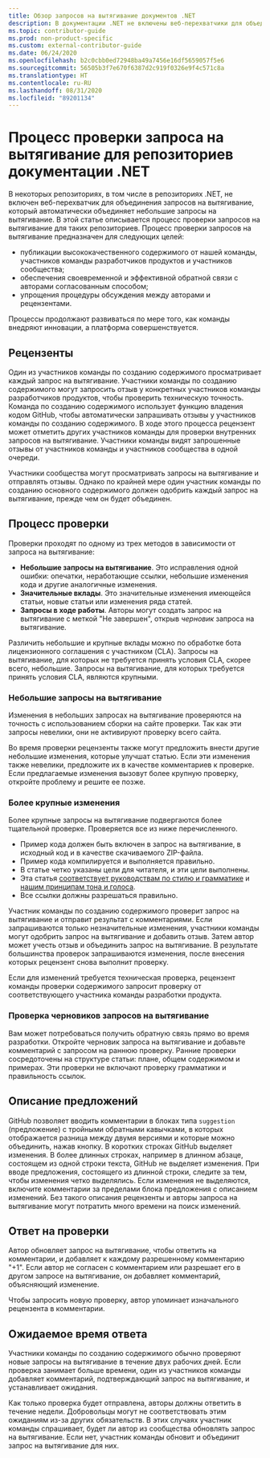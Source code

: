 ```yaml
---
title: Обзор запросов на вытягивание документов .NET
description: В документации .NET не включены веб-перехватчики для объединения запросов на вытягивание. В этой статье описывается процесс запросов на вытягивание для таких репозиториев.
ms.topic: contributor-guide
ms.prod: non-product-specific
ms.custom: external-contributor-guide
ms.date: 06/24/2020
ms.openlocfilehash: b2c0cbb0ed72948ba49a7456e16df5659057f5e6
ms.sourcegitcommit: 56505b3f7e670f6387d2c919f0326e9f4c571c8a
ms.translationtype: HT
ms.contentlocale: ru-RU
ms.lasthandoff: 08/31/2020
ms.locfileid: "89201134"
---
```

# <a name="pull-request-review-process-for-the-net-docs-repositories"></a>Процесс проверки запроса на вытягивание для репозиториев документации .NET

В некоторых репозиториях, в том числе в репозиториях .NET, не включен веб-перехватчик для объединения запросов на вытягивание, который автоматически объединяет небольшие запросы на вытягивание. В этой статье описывается процесс проверки запросов на вытягивание для таких репозиториев. Процесс проверки запросов на вытягивание предназначен для следующих целей:

- публикации высококачественного содержимого от нашей команды, участников команды разработчиков продуктов и участников сообщества;
- обеспечения своевременной и эффективной обратной связи с авторами согласованным способом;
- упрощения процедуры обсуждения между авторами и рецензентами.

Процессы продолжают развиваться по мере того, как команды внедряют инновации, а платформа совершенствуется.

## <a name="reviewers"></a>Рецензенты

Один из участников команды по созданию содержимого просматривает каждый запрос на вытягивание. Участники команды по созданию содержимого могут запросить отзыв у конкретных участников команды разработчиков продуктов, чтобы проверить техническую точность. Команда по созданию содержимого использует функцию владения кодом GitHub, чтобы автоматически запрашивать отзывы у участников команды по созданию содержимого. В ходе этого процесса рецензент может отметить других участников команды для проверки внутренних запросов на вытягивание. Участники команды видят запрошенные отзывы от участников команды и участников сообщества в одной очереди.

Участники сообщества могут просматривать запросы на вытягивание и отправлять отзывы. Однако по крайней мере один участник команды по созданию основного содержимого должен одобрить каждый запрос на вытягивание, прежде чем он будет объединен.

## <a name="review-process"></a>Процесс проверки

Проверки проходят по одному из трех методов в зависимости от запроса на вытягивание:

- **Небольшие запросы на вытягивание**. Это исправления одной ошибки: опечатки, неработающие ссылки, небольшие изменения кода и другие аналогичные изменения.
- **Значительные вклады**. Это значительные изменения имеющейся статьи, новые статьи или изменения ряда статей.
- **Запросы в ходе работы**. Авторы могут создать запрос на вытягивание с меткой "Не завершен", открыв *черновик* запроса на вытягивание.

Различить небольшие и крупные вклады можно по обработке бота лицензионного соглашения с участником (CLA). Запросы на вытягивание, для которых не требуется принять условия CLA, скорее всего, небольшие. Запросы на вытягивание, для которых требуется принять условия CLA, являются крупными.

### <a name="small-prs"></a>Небольшие запросы на вытягивание

Изменения в небольших запросах на вытягивание проверяются на точность с использованием сборки на сайте проверки. Так как эти запросы невелики, они не активируют проверку всего сайта. 

Во время проверки рецензенты также могут предложить внести другие небольшие изменения, которые улучшат статью. Если эти изменения также невелики, предложите их в качестве комментариев к проверке. Если предлагаемые изменения вызовут более крупную проверку, откройте проблему и решите ее позже. 

### <a name="larger-changes"></a>Более крупные изменения

Более крупные запросы на вытягивание подвергаются более тщательной проверке. Проверяется все из ниже перечисленного.

- Пример кода должен быть включен в запрос на вытягивание, в исходный код и в качестве скачиваемого ZIP-файла.
- Пример кода компилируется и выполняется правильно.
- В статье четко указаны цели для читателя, и эти цели выполнены.
- Эта статья [соответствует руководствам по стилю и грамматике](dotnet-style-guide.md) и [нашим принципам тона и голоса](dotnet-voice-tone.md).
- Все ссылки должны разрешаться правильно.

Участник команды по созданию содержимого проверит запрос на вытягивание и отправит результат с комментариями. Если запрашиваются только незначительные изменения, участники команды могут одобрить запрос на вытягивание и добавить отзыв. Затем автор может учесть отзыв и объединить запрос на вытягивание. В результате большинства проверок запрашиваются изменения, после внесения которых рецензент снова выполнит проверку.

Если для изменений требуется техническая проверка, рецензент команды проверки содержимого запросит проверку от соответствующего участника команды разработки продукта.

### <a name="review-draft-pull-requests"></a>Проверка черновиков запросов на вытягивание

Вам может потребоваться получить обратную связь прямо во время разработки. Откройте черновик запроса на вытягивание и добавьте комментарий с запросом на раннюю проверку. Ранние проверки сосредоточены на структуре статьи: плане, общем содержимом и примерах. Эти проверки не включают проверку грамматики и правильность ссылок.

## <a name="explain-suggestions"></a>Описание предложений

GitHub позволяет вводить комментарии в блоках типа `suggestion` (предложение) с тройными обратными кавычками, в которых отображается разница между двумя версиями и которые можно объединить, нажав кнопку. В коротких строках GitHub выделяет изменения. В более длинных строках, например в длинном абзаце, состоящем из одной строки текста, GitHub не выделяет изменения. При вводе предложения, состоящего из длинной строки, следите за тем, чтобы изменения четко выделялись. Если изменения не выделяются, включите комментарии за пределами блока предложения с описанием изменений. Без такого описания рецензенты и авторы запроса на вытягивание могут потратить много времени на поиск изменений.

## <a name="respond-to-reviews"></a>Ответ на проверки

Автор обновляет запрос на вытягивание, чтобы ответить на комментарии, и добавляет к каждому разрешенному комментарию "+1". Если автор не согласен с комментарием или разрешает его в другом запросе на вытягивание, он добавляет комментарий, объясняющий изменение.

Чтобы запросить новую проверку, автор упоминает изначального рецензента в комментарии. 

## <a name="response-time-expectations"></a>Ожидаемое время ответа

Участники команды по созданию содержимого обычно проверяют новые запросы на вытягивание в течение двух рабочих дней. Если проверка занимает больше времени, один из участников команды добавляет комментарий, подтверждающий запрос на вытягивание, и устанавливает ожидания.

Как только проверка будет отправлена, авторы должны ответить в течение недели. Добровольцы могут не соответствовать этим ожиданиям из-за других обязательств. В этих случаях участник команды спрашивает, будет ли автор из сообщества обновлять запрос на вытягивание. Если нет, участник команды обновит и объединит запрос на вытягивание для них.
